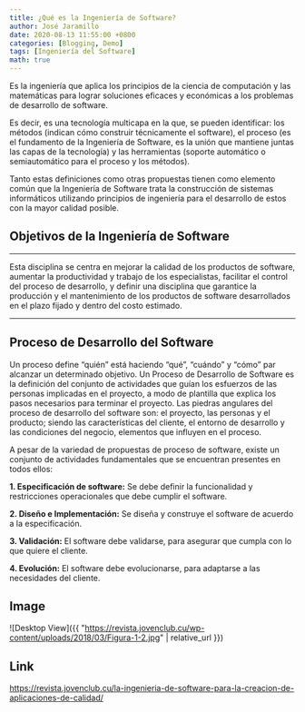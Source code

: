 ```yaml
---
title: ¿Qué es la Ingeniería de Software?
author: José Jaramillo
date: 2020-08-13 11:55:00 +0800
categories: [Blogging, Demo]
tags: [Ingeniería del Software]
math: true
---
```


Es la ingeniería que aplica los principios de la ciencia de computación y las matemáticas para lograr soluciones eficaces y económicas a los problemas de desarrollo de software.

Es decir, es una tecnología multicapa en la que, se pueden identificar: los métodos (indican cómo construir técnicamente el software), el proceso (es el fundamento de la Ingeniería de Software, es la unión que mantiene juntas las capas de la tecnología) y las herramientas (soporte automático o semiautomático para el proceso y los métodos).

Tanto estas definiciones como otras propuestas tienen como elemento común que la Ingeniería de Software trata la construcción de sistemas informáticos utilizando principios de ingeniería para el desarrollo de estos con la mayor calidad posible.

## Objetivos de la Ingeniería de Software

***
Esta disciplina se centra en mejorar la calidad de los productos de software, aumentar la productividad y trabajo de los especialistas, facilitar el control del proceso de desarrollo, y definir una disciplina que garantice la producción y el mantenimiento de los productos de software desarrollados en el plazo fijado y dentro del costo estimado.

***

## Proceso de Desarrollo del Software

Un proceso define “quién” está haciendo “qué”, “cuándo” y “cómo” par alcanzar un determinado objetivo. Un Proceso de Desarrollo de Software es la definición del conjunto de actividades que guían los esfuerzos de las personas implicadas en el proyecto, a modo de plantilla que explica los pasos necesarios para terminar el proyecto. Las piedras angulares del proceso de desarrollo del software son: el proyecto, las personas y el producto; siendo las características del cliente, el entorno de desarrollo y las condiciones del negocio, elementos que influyen en el proceso.

A pesar de la variedad de propuestas de proceso de software, existe un conjunto de actividades fundamentales que se encuentran presentes en todos ellos:

**1. Especificación de software:** Se debe definir la funcionalidad y restricciones operacionales que debe cumplir el software.

**2. Diseño e Implementación:** Se diseña y construye el software de acuerdo a la especificación.

**3. Validación:** El software debe validarse, para asegurar que cumpla con lo que quiere el cliente.

**4. Evolución:** El software debe evolucionarse, para adaptarse a las necesidades del cliente.

## Image

![Desktop View]({{ "https://revista.jovenclub.cu/wp-content/uploads/2018/03/Figura-1-2.jpg" | relative_url }})

## Link

https://revista.jovenclub.cu/la-ingenieria-de-software-para-la-creacion-de-aplicaciones-de-calidad/
